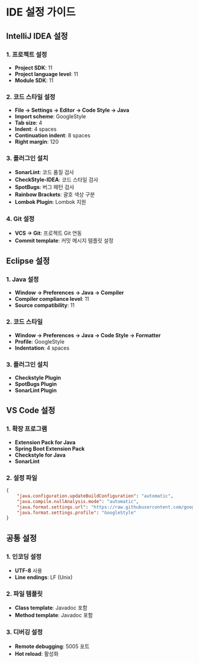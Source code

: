 # IDE 설정 가이드

## IntelliJ IDEA 설정

### 1. 프로젝트 설정
- **Project SDK**: 11
- **Project language level**: 11
- **Module SDK**: 11

### 2. 코드 스타일 설정
- **File → Settings → Editor → Code Style → Java**
- **Import scheme**: GoogleStyle
- **Tab size**: 4
- **Indent**: 4 spaces
- **Continuation indent**: 8 spaces
- **Right margin**: 120

### 3. 플러그인 설치
- **SonarLint**: 코드 품질 검사
- **CheckStyle-IDEA**: 코드 스타일 검사
- **SpotBugs**: 버그 패턴 검사
- **Rainbow Brackets**: 괄호 색상 구분
- **Lombok Plugin**: Lombok 지원

### 4. Git 설정
- **VCS → Git**: 프로젝트 Git 연동
- **Commit template**: 커밋 메시지 템플릿 설정

## Eclipse 설정

### 1. Java 설정
- **Window → Preferences → Java → Compiler**
- **Compiler compliance level**: 11
- **Source compatibility**: 11

### 2. 코드 스타일
- **Window → Preferences → Java → Code Style → Formatter**
- **Profile**: GoogleStyle
- **Indentation**: 4 spaces

### 3. 플러그인 설치
- **Checkstyle Plugin**
- **SpotBugs Plugin**
- **SonarLint Plugin**

## VS Code 설정

### 1. 확장 프로그램
- **Extension Pack for Java**
- **Spring Boot Extension Pack**
- **Checkstyle for Java**
- **SonarLint**

### 2. 설정 파일
```json
{
    "java.configuration.updateBuildConfiguration": "automatic",
    "java.compile.nullAnalysis.mode": "automatic",
    "java.format.settings.url": "https://raw.githubusercontent.com/google/styleguide/gh-pages/eclipse-java-google-style.xml",
    "java.format.settings.profile": "GoogleStyle"
}
```

## 공통 설정

### 1. 인코딩 설정
- **UTF-8** 사용
- **Line endings**: LF (Unix)

### 2. 파일 템플릿
- **Class template**: Javadoc 포함
- **Method template**: Javadoc 포함

### 3. 디버깅 설정
- **Remote debugging**: 5005 포트
- **Hot reload**: 활성화 